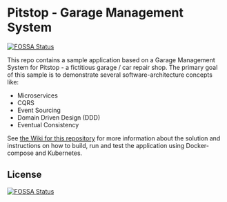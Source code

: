 # Pitstop - Garage Management System
[![FOSSA Status](https://app.fossa.io/api/projects/git%2Bgithub.com%2Fbravecobra%2Fpitstop.svg?type=shield)](https://app.fossa.io/projects/git%2Bgithub.com%2Fbravecobra%2Fpitstop?ref=badge_shield)

This repo contains a sample application based on a Garage Management System for Pitstop - a fictitious garage / car repair shop. The primary goal of this sample is to demonstrate several software-architecture concepts like:  
* Microservices  
* CQRS  
* Event Sourcing  
* Domain Driven Design (DDD)  
* Eventual Consistency  

See [the Wiki for this repository](https://github.com/EdwinVW/pitstop/wiki "Pitstop Wiki") for more information about the solution and instructions on how to build, run and test the application using Docker-compose and Kubernetes.


## License
[![FOSSA Status](https://app.fossa.io/api/projects/git%2Bgithub.com%2Fbravecobra%2Fpitstop.svg?type=large)](https://app.fossa.io/projects/git%2Bgithub.com%2Fbravecobra%2Fpitstop?ref=badge_large)